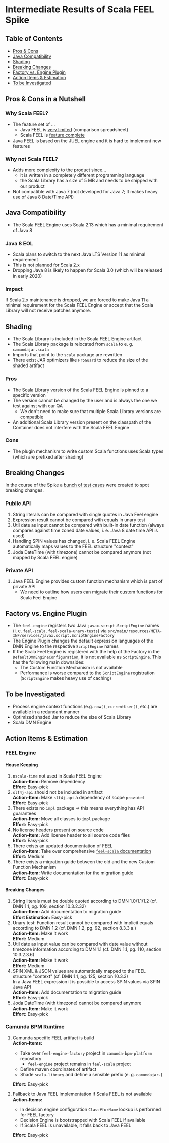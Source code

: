 # Intermediate Results of Scala FEEL Spike

## Table of Contents

* [Pros & Cons](#pros--cons-in-a-nutshell)
* [Java Compatibility](#java-compatibility)
* [Shading](#shading)
* [Breaking Changes](#breaking-changes)
* [Factory vs. Engine Plugin](#factory-vs-engine-plugin)
* [Action Items & Estimation](#action-items--estimation)
* [To be Investigated](#to-be-investigated)

## Pros & Cons in a Nutshell

### Why Scala FEEL?

* The feature set of ...
  * Java FEEL is [very limited][very-limited] (comparison spreadsheet)
  * Scala FEEL is [feature complete][feature-complete]
* Java FEEL is based on the JUEL engine and it is hard to implement new features

### Why not Scala FEEL?

* Adds more complexity to the product since... 
  * it is written in a completely different programming language
  * the Scala Library has a size of 5 MB and needs to be shipped with our product
* Not compatible with Java 7 (not developed for Java 7; It makes heavy use of Java 8 
Date/Time API)

## Java Compatibility

* The Scala FEEL Engine uses Scala 2.13 which has a minimal requirement of Java 8

### Java 8 EOL

* Scala plans to switch to the next Java LTS Version 11 as minimal requirement
* This is not planned for Scala 2.x
* Dropping Java 8 is likely to happen for Scala 3.0 (which will be released in early 2020)

### Impact

If Scala 2.x maintenance is dropped, we are forced to make Java 11 a minimal requirement for the 
Scala FEEL Engine or accept that the Scala Library will not receive patches anymore.

## Shading

* The Scala Library is included in the Scala FEEL Engine artifact
* The Scala Library package is relocated from `scala` to e. g. `camundajar.scala`
* Imports that point to the `scala` package are rewritten
* There exist JAR optimizers like `ProGuard` to reduce the size of the shaded artifact

### Pros

* The Scala Library version of the Scala FEEL Engine is pinned to a specific version
 * The version cannot be changed by the user and is always the one we test against with our QA
    * We don't need to make sure that multiple Scala Library versions are compatible
 * An additional Scala Library version present on the classpath of the Container does not interfere 
 with the Scala FEEL Engine

### Cons

* The plugin mechanism to write custom Scala functions uses Scala types (which are prefixed after 
shading)

## Breaking Changes

In the course of the Spike a [bunch of test cases][test-cases] were created to spot breaking 
changes.

### Public API
1. String literals can be compared with single quotes in Java Feel engine
2. Expression result cannot be compared with equals in unary test
3. Util date as input cannot be compared with built-in date function (always compares against 
time zoned date values, i. e. Java 8 date time API is used)
4. Handling SPIN values has changed, i. e. Scala FEEL Engine automatically maps values to the FEEL 
structure "context"
5. Joda DateTime (with timezone) cannot be compared anymore (not mapped by Scala FEEL engine)

### Private API

1. Java FEEL Engine provides custom function mechanism which is part of private API
   * We need to outline how users can migrate their custom functions for Scala Feel Engine

## Factory vs. Engine Plugin
* The `feel-engine` registers two Java `javax.script.ScriptEngine` names (i. e. `feel-scala`, `feel-scala-unary-tests`) via `src/main/resources/META-INF/services/javax.script.ScriptEngineFactory`
* The Engine Plugin changes the default expression languages of the DMN Engine to the respective `ScriptEngine` names
* If the Scala Feel Engine is registered with the help of the Factory in the `DefaultDmnEngineConfiguration`, it is not available as `ScriptEngine`. This has the following main downsides:
  * The Custom Function Mechanism is not available
  * Performance is worse compared to the `ScriptEngine` registration (`ScriptEngine` makes heavy use of caching)

## To be Investigated
* Process engine context functions (e.g. `now()`, `currentUser()`, etc.) are available in a redundant manner
* Optimized shaded Jar to reduce the size of Scala Library
* Scala DMN Engine

## Action Items & Estimation

### FEEL Engine

#### House Keeping

1.  `nscala-time` not used in Scala FEEL Engine \
    **Action-Item:** Remove dependency \
    **Effort:** Easy-pick
2.  `slf4j-api` should not be included in artifact \
    **Action-Item:** Make `slf4j-api` a dependency of scope `provided` \
    **Effort:** Easy-pick 
3.  There exists no `impl` package => this means everything has API guarantees \
    **Action-Item:** Move all classes to `impl` package \
    **Effort:** Easy-pick
4.  No license headers present on source code \
    **Action-Item:** Add license header to all source code files \
    **Effort:** Easy-pick
6.  There exists an updated documentation of FEEL \
    **Action-Item:** Take over comprehensive [`feel-scala` documentation][feel-scala-docs] \
    **Effort:** Medium
7.  There exists a migration guide between the old and the new Custom Function Mechanism \
    **Action-Item:** Write documentation for the migration guide \
    **Effort:** Easy-pick

#### Breaking Changes

1.  String literals must be double quoted according to DMN 1.0/1.1/1.2 (cf. DMN 1.1, pg. 109, 
    section 10.3.2.32) \
    **Action-Item:** Add documentation to migration guide \
    **Effort Estimation:** Easy-pick
2.  Unary test: Function result cannot be compared with implicit equals according to DMN 1.2 (cf. DMN 1.2, pg. 92, section 8.3.3 a.) \
    **Action-Item:** Make it work \
    **Effort:** Medium
3.  Util date as input value can be compared with date value without timezone information according to DMN 1.1 (cf. DMN 1.1, pg. 110, section 10.3.2.3.6) \
    **Action-Item:** Make it work \
    **Effort:** Medium
4. SPIN XML & JSON values are automatically mapped to the FEEL structure "context" (cf. DMN 1.1, pg. 125, section 10.3.3) \
   In a Java FEEL expression it is possible to access SPIN values via SPIN Java API \
   **Action-Item:** Add documentation to migration guide \
   **Effort:** Easy-pick
5. Joda DateTime (with timezone) cannot be compared anymore \
   **Action-Item:** Make it work \
   **Effort:** Easy-pick

### Camunda BPM Runtime

1.  Camunda specific FEEL artifact is build \
    **Action-Items:**
    * Take over `feel-engine-factory` project in `camunda-bpm-platform` repository
      * `feel-engine` project remains in `feel-scala` project
    * Define maven coordinates of artifact
    * Shade `scala-library` and define a sensible prefix (e. g. `camundajar.`)
    
    **Effort:** Easy-pick
2.  Fallback to Java FEEL implementation if Scala FEEL is not available \
    **Action-Items:**
    * In decision engine configuration `Class#forName` lookup is performed for FEEL factory
    * Decision Engine is bootstrapped with Scala FEEL if available
    * If Scala FEEL is unavailable, it falls back to Java FEEL
    
    **Effort:** Easy-pick


[feature-complete]: https://github.com/camunda/feel-scala#status
[very-limited]: https://docs.google.com/spreadsheets/d/1eLQjvLTr8nnnQV7h_rMk8fZbyW_oyipj1TO1wTiM_SA/edit
[feel-scala-docs]: https://camunda.github.io/feel-scala/
[test-cases]: https://github.com/camunda/camunda-bpm-platform/tree/feel-scala-integration
